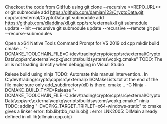 Checkout the code from GitHub using
git clone --recursive <<REPO_URL>>
or 
git submodule add https://github.com/damian123/CryptoData.git cpp/src/external/CryptoData
git submodule add https://github.com/xlladdins/xll.git cpp/src/external/xll
git submodule update --init --recursive
git submodule update --recursive --remote
git pull --recurse-submodules

Open a x64 Native Tools Command Prompt for VS 2019
cd cpp
mkdir build
cmake .. "-DCMAKE_TOOLCHAIN_FILE=C:\dev\trading\crypto\cpp\src\external\CryptoData\cpp\src\external\vcpkg\scripts\buildsystems\vcpkg.cmake"
TODO: The xll is not loading directly when debugging in Visual Studio

Relese build using ninja
TODO: Automate this manual intervention.. In C:\dev\trading\crypto\cpp\src\external\xll\CMakeLists.txt at the end of the file make sure only add_subdirectory(xll) is there.
cmake .. -G Ninja -DCMAKE_BUILD_TYPE=Release "-DCMAKE_TOOLCHAIN_FILE=C:\dev\trading\crypto\cpp\src\external\CryptoData\cpp\src\external\vcpkg\scripts\buildsystems\vcpkg.cmake"
ninja
TODO: adding "-DVCPKG_TARGET_TRIPLET=x64-windows-static" to cmake gives a linker error: tbb.lib(tbb_main.obj) : error LNK2005: DllMain already defined in xll.lib(dllmain.cpp.obj)